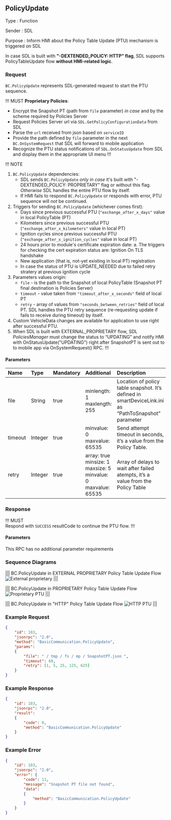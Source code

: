 ## PolicyUpdate

Type
: Function

Sender
: SDL

Purpose
: Inform HMI about the Policy Table Update (PTU) mechanism is triggered on SDL

In case SDL is built with **"-DEXTENDED_POLICY: HTTP" flag**, SDL supports PolicyTableUpdate flow **without HMI-related logic**. 
### Request
``BC.PolicyUpdate`` represents SDL-generated request to start the PTU sequence.

!!! MUST
**Proprietary Policies**:

* Encrypt the Snapshot PT (path from ``file`` parameter) _in case_ and by the scheme required by Policies Server
* Request Policies Server url via ``SDL.GetPolicyConfigurationData`` from SDL
* Parse the `url` received from json based on `serviceID`
* Provide the path defined by ``file`` parameter in the next ``BC.OnSystemRequest`` that SDL will forward to mobile application
* Recognize the PTU status notifications of ``SDL.OnStatusUpdate`` from SDL and display them in the appropriate UI menu
!!!

!!! NOTE
1. ``BC.PolicyUpdate`` dependencies:
   * SDL sends ``BC.PolicyUpdate`` _only in case_ it's built with "-DEXTENDED_POLICY: PROPRIETARY" flag or without this flag. _Otherwise_ SDL handles the entire PTU flow by itself.
   * If HMI fails to respond ``BC.PolicyUpdate`` or responds with error, PTU sequence will _not_ be continued.  
2. Triggers for sending ``BC.PolicyUpdate`` (whichever comes first):
   * Days since previous successful PTU (``"exchange_after_x_days"`` value in local PolicyTable (PT)
   * Kilometers since previous successful PTU (``"exchange_after_x_kilometers"`` value in local PT)
   * Ignition cycles since previous successful PTU (``"exchange_after_x_ignition_cycles"`` value in local PT)
   * 24 hours prior to module's certificate expiration date:
a. The triggers for checking the cert expiration status are:
Ignition On
TLS handshake
   * New application (that is, not-yet existing in local PT) registration
   * In case the status of PTU is UPDATE_NEEDED due to failed retry stratery at previous ignition cycle
3. Parameters values origin:
   * ``file`` - is the path to the Snapshot of local PolicyTable (Snapshot PT final destination is Policies Server)
   * ``timeout`` - value taken from ``"timeout_after_x_seconds"`` field of local PT
   * ``retry`` - array of values from ``"seconds_between_retries"`` field of local PT. SDL handles the PTU retry sequence (re-requesting update if fails to receive during timeout) by itself.
4. Custom VehicleData changes are available for application to use right after successful PTU.
5. When SDL  is built with EXTERNAL_PROPRIETARY flow, SDL _PoliciesManager_ must change the status to “UPDATING” and notify HMI with OnStatusUpdate("UPDATING") right after SnapshotPT is sent out to to mobile app via OnSystemRequest() RPC.
!!!

#### Parameters

|Name|Type|Mandatory|Additional|Description|
|:---|:---|:--------|:---------|:----------|
|file|String|true|minlength: 1<br>maxlength: 255|Location of policy table snapshot. It’s defined in smartDeviceLink.ini as  “PathToSnapshot” parameter|
|timeout|Integer|true|minvalue: 0<br>maxvalue: 65535|Send attempt timeout in seconds, it’s a value from the Policy Table.|
|retry|Integer|true|array: true<br>minsize: 1<br>maxsize: 5<br>minvalue: 0<br>maxvalue: 65535|Array of delays to wait after failed atempts, it’s a value from the Policy Table|

### Response

!!! MUST   
Respond with ``SUCCESS`` resultCode to continue the PTU flow.
!!!

#### Parameters

This RPC has no additional parameter requirements

### Sequence Diagrams

|||
BC.PolicyUpdate in EXTERNAL PROPRIETARY Policy Table Update Flow
![External proprietary](./assets/diagram_PolicyUpdate_external_proprietary.png)
|||

|||
BC.PolicyUpdate in PROPRIETARY Policy Table Update Flow
![Proprietary PTU](./assets/Proprietary_PTU_flow.png)
|||

|||
BC.PolicyUpdate in "HTTP" Policy Table Update Flow
![HTTP PTU](./assets/PolicyUpdate_in_HTTP_PTU_flow.png)
|||

### Example Request

```json
{
	"id": 103,
	"jsonrpc": "2.0",
	"method": "BasicCommunication.PolicyUpdate",
	"params":
	{
		"file": " / tmp / fs / mp / SnapshotPT.json ",
		"timeout": 60,
		"retry": [1, 5, 25, 125, 625]
	}
}

```

### Example Response

```json
{
	"id": 103,
	"jsonrpc": "2.0",
	"result":
	{
		"code": 0,
		"method": "BasicCommunication.PolicyUpdate"
	}
}

```

### Example Error

```json
{
	"id": 103,
	"jsonrpc": "2.0",
	"error": {
		"code": 11,
		"message": "Snapshot PT file not found",
		"data":
		{
			"method": "BasicCommunication.PolicyUpdate"
		}
	}
}

```
